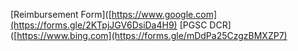 [Reimbursement Form]([https://www.google.com](https://forms.gle/2KTpjJGV6DsiDa4H9)
[PGSC DCR]([https://www.bing.com](https://forms.gle/mDdPa25CzgzBMXZP7)
